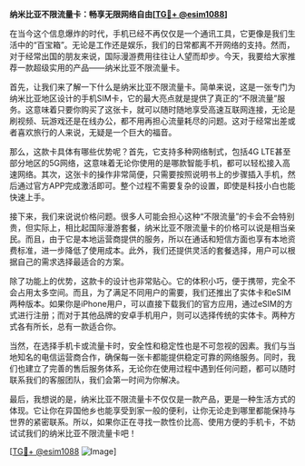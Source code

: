 **纳米比亚不限流量卡：畅享无限网络自由[[TG💪+ @esim1088](https://t.me/s/esim1088)]**

在当今这个信息爆炸的时代，手机已经不再仅仅是一个通讯工具，它更像是我们生活中的“百宝箱”。无论是工作还是娱乐，我们的日常都离不开网络的支持。然而，对于经常出国的朋友来说，国际漫游费用往往让人望而却步。今天，我要给大家推荐一款超级实用的产品——纳米比亚不限流量卡。

首先，让我们来了解一下什么是纳米比亚不限流量卡。简单来说，这是一张专门为纳米比亚地区设计的手机SIM卡，它的最大亮点就是提供了真正的“不限流量”服务。这意味着只要你购买了这张卡，就可以随时随地享受高速互联网连接，无论是刷视频、玩游戏还是在线办公，都不用再担心流量耗尽的问题。这对于经常出差或者喜欢旅行的人来说，无疑是一个巨大的福音。

那么，这款卡具体有哪些优势呢？首先，它支持多种网络制式，包括4G LTE甚至部分地区的5G网络，这意味着无论你使用的是哪款智能手机，都可以轻松接入高速网络。其次，这张卡的操作非常简便，只需要按照说明书上的步骤插入手机，然后通过官方APP完成激活即可。整个过程不需要复杂的设置，即使是科技小白也能快速上手。

接下来，我们来说说价格问题。很多人可能会担心这种“不限流量”的卡会不会特别贵，但实际上，相比起国际漫游套餐，纳米比亚不限流量卡的价格可以说是相当亲民。而且，由于它是本地运营商提供的服务，所以在通话和短信方面也享有本地资费标准，进一步降低了使用成本。此外，我们还提供灵活的套餐选择，用户可以根据自己的需求选择最适合的方案。

除了功能上的优势，这款卡的设计也非常贴心。它的体积小巧，便于携带，完全不会占用太多空间。而且，为了满足不同用户的需要，我们还推出了实体卡和eSIM两种版本。如果你是iPhone用户，可以直接下载我们的官方应用，通过eSIM的方式进行注册；而对于其他品牌的安卓手机用户，则可以选择传统的实体卡。两种方式各有所长，总有一款适合你。

当然，在选择手机卡或流量卡时，安全性和稳定性也是不可忽视的因素。我们与当地知名的电信运营商合作，确保每一张卡都能提供稳定可靠的网络服务。同时，我们也建立了完善的售后服务体系，无论你在使用过程中遇到任何问题，都可以随时联系我们的客服团队，我们会第一时间为你解决。

最后，我想说的是，纳米比亚不限流量卡不仅仅是一款产品，更是一种生活方式的体现。它让你在异国他乡也能享受到家一般的便利，让你无论走到哪里都能保持与世界的紧密联系。所以，如果你正在寻找一款性价比高、使用方便的手机卡，不妨试试我们的纳米比亚不限流量卡吧！

[[TG💪+ @esim1088](https://t.me/s/esim1088) ![Image](https://i.postimg.cc/4NQfJmqS/Snipaste-2025-05-13-00-14-12.png)]